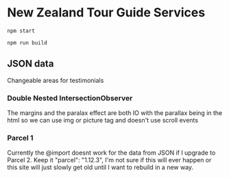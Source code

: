 # New Zealand Tour Guide Services

``` npm start ```

``` npm run build ```

## JSON data

Changeable areas for testimonials

### Double Nested IntersectionObserver

The margins and the paralax effect are both IO with the parallax being in the html so we can use img or picture tag and doesn't use scroll events

### Parcel 1

Currently the @import doesnt work for the data from JSON if I upgrade to Parcel 2.
Keep it "parcel": "1.12.3",
I'm not sure if this will ever happen or this site will just slowly get old until I want to rebuild in a new way.
